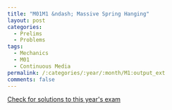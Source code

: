 ```yaml
---
title: "M01M1 &ndash; Massive Spring Hanging"
layout: post
categories:
  - Prelims
  - Problems
tags:
  - Mechanics
  - M01
  - Continuous Media
permalink: /:categories/:year/:month/M1:output_ext
comments: false
---
```

<object data="2001M1M.pdf" type="application/pdf" width="100%" height="500"></object>
<div class="message"><a href='https://princetonprelim.com/prelim/7/'>Check for solutions to this year's exam</a></div>
